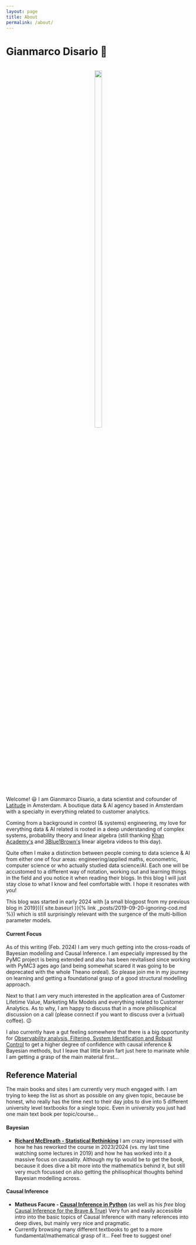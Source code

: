 ```yaml
---
layout: page
title: About
permalink: /about/
---
```


# Gianmarco Disario :rocket:
<br>
<center> <img src="/assets/images/generic/gianmarco_square.jpg" width="20%" height="50%"></center> <br>

Welcome! :smiley: I am Gianmarco Disario, a data scientist and cofounder of [Latitude](https://discoverlatitude.com/) in Amsterdam. A boutique data & AI agency based in Amsterdam with a specialty in everything related to customer analytics.

Coming from a background in control (& systems) engineering, my love for everything data & AI related is rooted in a deep understanding of complex systems, probability theory and linear algebra (still thanking [Khan Academy's](https://www.youtube.com/playlist?list=PLFD0EB975BA0CC1E0) and [3Blue1Brown's](https://www.youtube.com/watch?v=kjBOesZCoqc&list=PL0-GT3co4r2y2YErbmuJw2L5tW4Ew2O5B) linear algebra videos to this day).

Quite often I make a distinction between people coming to data science & AI from either one of four areas: engineering/applied maths, econometric, computer science or who actually studied data science/AI. Each one will be accustomed to a different way of notation, working out and learning things in the field and you notice it when reading their blogs. In this blog I will just stay close to what I know and feel comfortable with. I hope it resonates with you!

This blog was started in early 2024 with [a small blogpost from my previous blog in 2019]({{ site.baseurl }}{% link _posts/2019-09-20-ignoring-cod.md %}) which is still surprisingly relevant with the surgence of the multi-billion parameter models. 

#### Current Focus

As of this writing (Feb. 2024) I am very much getting into the cross-roads of Bayesian modelling and Causal Inference. I am especially impressed by the PyMC project is being extended and also has been revitalised since working with PyMC3 ages ago (and being somewhat scared it was going to be deprecated with the whole Theano ordeal). So please join me in my journey on learning and getting a foundational grasp of a good structural modelling approach.

Next to that I am very much interested in the application area of Customer Lifetime Value, Marketing Mix Models and everything related to Customer Analytics. As to why, I am happy to discuss that in a more philisophical discussion on a call (please connect if you want to discuss over a (virtual) coffee). :wink:

I also currently have a gut feeling somewhere that there is a big opportunity for [Observability analysis, Filtering, System Identification and Robust Control](https://en.wikipedia.org/wiki/Control_theory#Topics_in_control_theory) to get a higher degree of confidence with causal inference & Bayesian methods, but I leave that little brain fart just here to marinate while I am getting a grasp of the main material first...


## Reference Material
The main books and sites I am currently very much engaged with. I am trying to keep the list as short as possible on any given topic, because be honest, who really has the time next to their day jobs to dive into 5 different university level textbooks for a single topic. Even in university you just had one main text book per topic/course...

#### Bayesian
- **[Richard McElreath - Statistical Rethinking](https://xcelab.net/rm/statistical-rethinking/)**
I am crazy impressed with how he has reworked the course in 2023/2024 (vs. my last time watching some lectures in 2019) and how he has worked into it a massive focus on causality. Although my tip would be to get the book, because it does dive a bit more into the mathematics behind it, but still very much focussed on also getting the philisophical thoughts behind Bayesian modelling across.

#### Causal Inference

- **Matheus Facure - [Causal Inference in Python](https://www.oreilly.com/library/view/causal-inference-in/9781098140243/)** (as well as his _free_ blog [Causal Inference for the Brave & True](https://matheusfacure.github.io/python-causality-handbook/landing-page.html))
Very fun and easily accessible intro into the basic topics of Causal Inference with many references into deep dives, but mainly very nice and pragmatic.
- Currently browsing many different textbooks to get to a more fundamental/mathematical grasp of it... Feel free to suggest one!